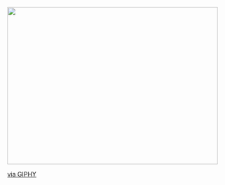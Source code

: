 <img src="https://giphy.com/embed/zH4czCC7fXD6U" width="480" height="359" frameBorder="0" class="giphy-embed" allowFullScreen></img><p><a href="https://giphy.com/gifs/weird-food-fish-zH4czCC7fXD6U">via GIPHY</a></p>

<!--
**k2font/k2font** is a ✨ _special_ ✨ repository because its `README.md` (this file) appears on your GitHub profile.

Here are some ideas to get you started:

- 🔭 I’m currently working on ...
- 🌱 I’m currently learning ...
- 👯 I’m looking to collaborate on ...
- 🤔 I’m looking for help with ...
- 💬 Ask me about ...
- 📫 How to reach me: ...
- 😄 Pronouns: ...
- ⚡ Fun fact: ...
-->
